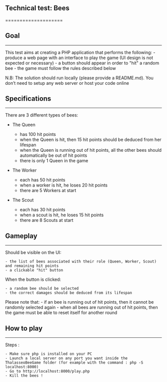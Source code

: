 ## Technical test: Bees
====================

## Goal
-------

This test aims at creating a PHP application that performs the following:
	- produce a web page with an interface to play the game (UI design is not expected or necessary)
	- a button should appear in order to "hit" a random bee 
	- the game must follow the rules described below 

N.B: The solution should run locally (please provide a README.md). You don’t need to setup any web server or host your code online


## Specifications
-----------------

There are 3 different types of bees:

- The Queen
	- has 100 hit points
	- when the Queen is hit, then 15 hit points should be deduced from her lifespan
	- when the Queen is running out of hit points, all the other bees should automatically be out of hit points
	- there is only 1 Queen in the game

- The Worker
	- each has 50 hit points
	- when a worker is hit, he loses 20 hit points
	- there are 5 Workers at start 

- The Scout
	- each has 30 hit points
	- when a scout is hit, he loses 15 hit points
	- there are 8 Scouts at start


## Gameplay 
-----------

Should be visible on the UI:

	- the list of bees associated with their role (Queen, Worker, Scout) and remaining hit points
	- a clickable "hit" button

When the button is clicked:

	- a random bee should be selected 
	- the correct damages should be deduced from its lifespan

Please note that:
	- if an bee is running out of hit points, then it cannot be randomly selected again
	- when all bees are running out of hit points, then the game must be able to reset itself for another round

## How to play
-----------

Steps :
 
	- Make sure php is installed on your PC 
	- Launch a local server on any port you want inside the ThalasseoBeeGame folder (for example with the command : php -S localhost:8000)
	- Go to http://localhost:8000/play.php
	- Kill the bees ! 

